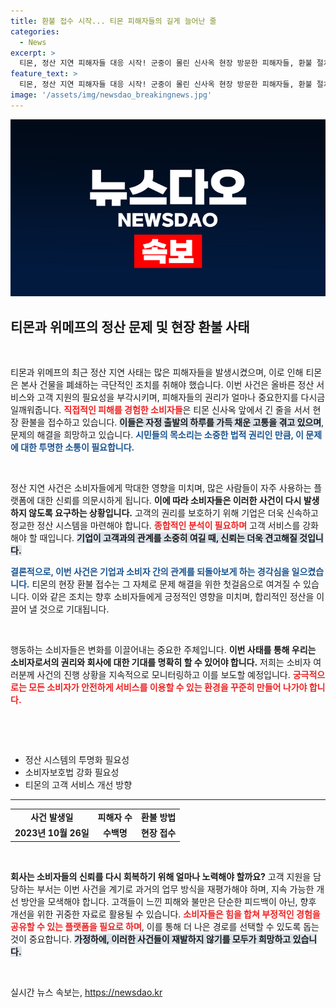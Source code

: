 ```yaml
---
title: 환불 접수 시작... 티몬 피해자들의 길게 늘어난 줄
categories:
  - News
excerpt: >
  티몬, 정산 지연 피해자들 대응 시작! 군중이 몰린 신사옥 현장 방문한 피해자들, 환불 절차는 어떻게 진행될까? 진실을 파헤쳐라!
feature_text: >
  티몬, 정산 지연 피해자들 대응 시작! 군중이 몰린 신사옥 현장 방문한 피해자들, 환불 절차는 어떻게 진행될까? 진실을 파헤쳐라!
image: '/assets/img/newsdao_breakingnews.jpg'
---
```


<p><img src="/assets/img/newsdao_breakingnews.jpg" alt="cryptoinkorea 속보" /></p>

<h2 data-ke-size="size26">티몬과 위메프의 정산 문제 및 현장 환불 사태</h2>

<p data-ke-size="size16">&nbsp;</p>

<p>티몬과 위메프의 최근 정산 지연 사태는 많은 피해자들을 발생시켰으며, 이로 인해 티몬은 본사 건물을 폐쇄하는 극단적인 조치를 취해야 했습니다. 이번 사건은 올바른 정산 서비스와 고객 지원의 필요성을 부각시키며, 피해자들의 권리가 얼마나 중요한지를 다시금 일깨워줍니다. <b><span style="color: #ee2323;">직접적인 피해를 경험한 소비자들</span></b>은 티몬 신사옥 앞에서 긴 줄을 서서 현장 환불을 접수하고 있습니다. <b><span style="background-color: #21538527;">이들은 자정 출발의 하루를 가득 채운 고통을 겪고 있으며</span></b>, 문제의 해결을 희망하고 있습니다. <b><span style="color: #1a5490;">시민들의 목소리는 소중한 법적 권리인 만큼, 이 문제에 대한 투명한 소통이 필요합니다.</span></b></p>

<p data-ke-size="size16">&nbsp;</p>

<p>정산 지연 사건은 소비자들에게 막대한 영향을 미치며, 많은 사람들이 자주 사용하는 플랫폼에 대한 신뢰를 의문시하게 됩니다. <b>이에 따라 소비자들은 이러한 사건이 다시 발생하지 않도록 요구하는 상황입니다.</b> 고객의 권리를 보호하기 위해 기업은 더욱 신속하고 정교한 정산 시스템을 마련해야 합니다. <b><span style="color: #ee2323;">종합적인 분석이 필요하며</span></b> 고객 서비스를 강화해야 할 때입니다. <b><span style="background-color: #21538527;">기업이 고객과의 관계를 소중히 여길 때, 신뢰는 더욱 견고해질 것입니다.</span></b> </p>

<p><b><span style="color: #1a5490;">결론적으로, 이번 사건은 기업과 소비자 간의 관계를 되돌아보게 하는 경각심을 일으켰습니다.</span></b> 티몬의 현장 환불 접수는 그 자체로 문제 해결을 위한 첫걸음으로 여겨질 수 있습니다. 이와 같은 조치는 향후 소비자들에게 긍정적인 영향을 미치며, 합리적인 정산을 이끌어 낼 것으로 기대됩니다.</p>

<p data-ke-size="size16">&nbsp;</p>

<p>행동하는 소비자들은 변화를 이끌어내는 중요한 주체입니다. <b>이번 사태를 통해 우리는 소비자로서의 권리와 회사에 대한 기대를 명확히 할 수 있어야 합니다.</b> 저희는 소비자 여러분께 사건의 진행 상황을 지속적으로 모니터링하고 이를 보도할 예정입니다. <b><span style="color: #ee2323;">궁극적으로는 모든 소비자가 안전하게 서비스를 이용할 수 있는 환경을 꾸준히 만들어 나가야 합니다.</span></b></p>

<p data-ke-size="size16">&nbsp;</p>

<p><br></p>

<ul>
    <li>정산 시스템의 투명화 필요성</li>
    <li>소비자보호법 강화 필요성</li>
    <li>티몬의 고객 서비스 개선 방향</li>
</ul>

<hr>

<table style="width: 100%;">
    <tr>
        <td style="text-align: center; height: 17px;"><b>사건 발생일</b></td>
        <td style="text-align: center; height: 17px;"><b>피해자 수</b></td>
        <td style="text-align: center; height: 17px;"><b>환불 방법</b></td>
    </tr>
    <tr>
        <td style="text-align: center; height: 17px;"><b>2023년 10월 26일</b></td>
        <td style="text-align: center; height: 17px;"><b>수백명</b></td>
        <td style="text-align: center; height: 17px;"><b>현장 접수</b></td>
    </tr>
</table>

<p data-ke-size="size16">&nbsp;</p>

<p><b>회사는 소비자들의 신뢰를 다시 회복하기 위해 얼마나 노력해야 할까요?</b> 고객 지원을 담당하는 부서는 이번 사건을 계기로 과거의 업무 방식을 재평가해야 하며, 지속 가능한 개선 방안을 모색해야 합니다. 고객들이 느낀 피해와 불만은 단순한 피드백이 아닌, 향후 개선을 위한 귀중한 자료로 활용될 수 있습니다. <b><span style="color: #ee2323;">소비자들은 힘을 합쳐 부정적인 경험을 공유할 수 있는 플랫폼을 필요로 하며</span></b>, 이를 통해 더 나은 경로를 선택할 수 있도록 돕는 것이 중요합니다. <b><span style="background-color: #21538527;">가정하에, 이러한 사건들이 재발하지 않기를 모두가 희망하고 있습니다.</span></b>  </p>

<p data-ke-size="size16">&nbsp;</p>
실시간 뉴스 속보는, <a href="https://newsdao.kr" rel="dofollow">https://newsdao.kr</a>



